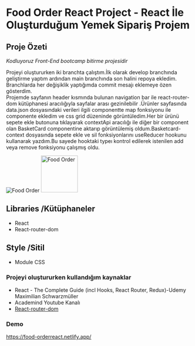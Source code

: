 # Food Order React Project - React İle Oluşturduğum Yemek Sipariş Projem

## Proje Özeti
  _Kodluyoruz_ _Front-End_ _bootcamp_ _bitirme_ _projesidir_
  
 Projeyi oluştururken iki branchta çalıştım.İlk olarak develop branchında geliştirme yaptım ardından main branchında son halini repoya ekledim. Branchlarda her değişiklik yaptığımda commit mesajı eklemeye özen gösterdim.  
     Projemde sayfanın header kısmında bulunan navigation bar ile react-router-dom kütüphanesi aracılığıyla sayfalar arası gezinilebilir .Ürünler sayfasında data.json dosyasındaki verileri ilgili componentte map fonksiyonu ile componente ekledim ve css grid düzeninde görüntüledim.Her bir ürünü sepete ekle butonuna tıklayarak contextApi aracılığı ile diğer bir component olan BasketCard componentine aktarıp görüntülemiş oldum.Basketcard-context dosyasında sepete ekle ve sil fonksiyonlarını useReducer hookunu kullanarak yazdım.Bu sayede hooktaki typeı kontrol edilerek istenilen add veya remove fonksiyonu çalışmış oldu.
     
![Food Order](/assets/photos/foodorder.png)
<img src="/assets/photos/foodorder.png" alt="Food Order" style="height: 100px; width:100px;"/>

## Libraries /Kütüphaneler
+ React
+ React-router-dom

## Style /Sitil
+ Module CSS

### Projeyi oluştururken kullandığım kaynaklar
+ React - The Complete Guide (incl Hooks, React Router, Redux)-Udemy Maximilian Schwarzmüller
+ Academind Youtube Kanalı
+ [React-router-dom](https://reactrouter.com/en/main)

 ### Demo
 https://food-orderreact.netlify.app/


